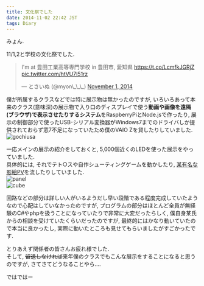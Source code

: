 ```yaml
---
title: 文化祭でした
date: 2014-11-02 22:42 JST
tags: Diary
---
```


みょん.

11/1,2と学校の文化祭でした.  
<blockquote class="twitter-tweet" lang="en"><p>I&#39;m at 豊田工業高等専門学校 in 豊田市, 愛知県 <a href="https://t.co/LcmfkJGRjZ">https://t.co/LcmfkJGRjZ</a> <a href="http://t.co/htVU7l51rz">pic.twitter.com/htVU7l51rz</a></p>&mdash; とさいぬ (@myon\_\_\_) <a href="https://twitter.com/myon___/status/528363503997169664">November 1, 2014</a></blockquote>
<script async src="//platform.twitter.com/widgets.js" charset="utf-8"></script>

僕が所属するクラスなどでは特に展示物は無かったのですが, いろいろあって本来のクラス(意味深)の展示物で入り口のディスプレイで使う**動画や画像を遠隔(ブラウザ)で表示させたりするシステム**をRaspberryPiとNode.jsで作ったり, 展示の制御部分で使ったUSB-シリアル変換器がWindows7までのドライバしか提供されておらず窓7不足になっていたため僕のVAIO Zを貸したりしていました.  
![gochiusa](https://lh4.googleusercontent.com/-PFDT1aUM528/VFY64YBgZlI/AAAAAAAADmo/p0Io4cEbiQg/s640/IMG_2555.JPG)

一応メインの展示の紹介をしておくと, 5,000個近くのLEDを使った展示をやっていました.  
具体的には, それでテト○スや自作シューティングゲームを動かしたり, [某有名な影絵PV](http://www.nicovideo.jp/watch/sm8628149)を流したりしていました.  
![panel](https://lh3.googleusercontent.com/-JQCGnmYFdfw/VFY64OYATNI/AAAAAAAADmg/xxfq-4WnMCE/s640/IMG_2553.JPG)  
![cube](https://lh3.googleusercontent.com/-FfnvdIiND9M/VFY65IhcD7I/AAAAAAAADms/V320NXgHfXs/s640/IMG_2554.JPG)

回路などの部分は詳しい人がいるようだし早い段階である程度完成していたようなので心配はしていなかったのですが, プログラムの部分はほとんど全員が無経験のC#やphpを扱うことになっていたりで非常に大変だったらしく, 僕自身某氏からの相談を受けていたくらいだったのですが, 最終的にはかなり動いていたので本当に良かったし, 実際に動いたところも見せてもらいましたがすごかったです.

とりあえず関係者の皆さんお疲れ様でした.  
そして, <del>留退しなければ</del>来年僕のクラスでもこんな展示をすることになると思うのですが, さてさてどうなることやら....

ではではー
